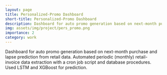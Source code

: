 ```yaml
---
layout: page
title: Personalized-Promo Dashboard
short-title: Personalized-Promo Dashboard
description: Dashboard for auto promo generation based on next-month purchase and lapse prediction from retail data.
img: assets/img/project/pers_promo.png
importance: 2
category: work
---
```


Dashboard for auto promo generation based on next-month purchase and lapse prediction from retail data.
Automated periodic (monthly) retail-invoice data extraction with a cron job script and database procedures.
Used LSTM and XGBoost for prediction.


